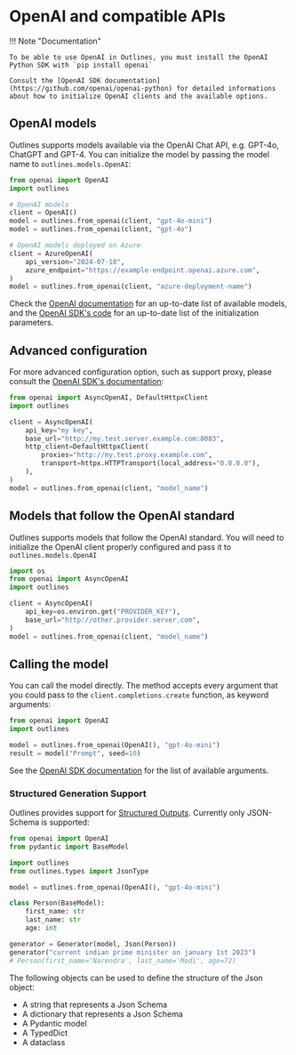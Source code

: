 # OpenAI and compatible APIs

!!! Note "Documentation"

    To be able to use OpenAI in Outlines, you must install the OpenAI Python SDK with `pip install openai`

    Consult the [OpenAI SDK documentation](https://github.com/openai/openai-python) for detailed informations about how to initialize OpenAI clients and the available options.

## OpenAI models

Outlines supports models available via the OpenAI Chat API, e.g. GPT-4o, ChatGPT and GPT-4. You can initialize the model by passing the model name to `outlines.models.OpenAI`:

```python
from openai import OpenAI
import outlines

# OpenAI models
client = OpenAI()
model = outlines.from_openai(client, "gpt-4o-mini")
model = outlines.from_openai(client, "gpt-4o")

# OpenAI models deployed on Azure
client = AzureOpenAI(
    api_version="2024-07-18",
    azure_endpoint="https://example-endpoint.openai.azure.com",
)
model = outlines.from_openai(client, "azure-deployment-name")
```

Check the [OpenAI documentation](https://platform.openai.com/docs/models/gpt-4o) for an up-to-date list of available models, and the [OpenAI SDK's code](https://github.com/openai/openai-python/blob/54a5911f5215148a0bdeb10e2bcfb84f635a75b9/src/openai/_client.py) for an up-to-date list of the initialization parameters.


## Advanced configuration

For more advanced configuration option, such as support proxy, please consult the [OpenAI SDK's documentation](https://github.com/openai/openai-python):


```python
from openai import AsyncOpenAI, DefaultHttpxClient
import outlines

client = AsyncOpenAI(
    api_key="my key",
    base_url="http://my.test.server.example.com:8083",
    http_client=DefaultHttpxClient(
        proxies="http://my.test.proxy.example.com",
        transport=httpx.HTTPTransport(local_address="0.0.0.0"),
    ),
)
model = outlines.from_openai(client, "model_name")
```

## Models that follow the OpenAI standard

Outlines supports models that follow the OpenAI standard. You will need to initialize the OpenAI client properly configured and pass it to `outlines.models.OpenAI`

```python
import os
from openai import AsyncOpenAI
import outlines

client = AsyncOpenAI(
    api_key=os.environ.get("PROVIDER_KEY"),
    base_url="http://other.provider.server.com",
)
model = outlines.from_openai(client, "model_name")
```

## Calling the model

You can call the model directly. The method accepts every argument that you could pass to the `client.completions.create` function, as keyword arguments:

```python
from openai import OpenAI
import outlines

model = outlines.from_openai(OpenAI(), "gpt-4o-mini")
result = model("Prompt", seed=10)
```

See the [OpenAI SDK documentation](https://github.com/openai/openai-python/blob/6974a981aec1814b5abba429a8ea21be9ac58538/src/openai/types/completion_create_params.py#L13) for the list of available arguments.

### Structured Generation Support

Outlines provides support for [Structured Outputs](https://platform.openai.com/docs/guides/structured-outputs/json-mode). Currently only JSON-Schema is supported:

```python
from openai import OpenAI
from pydantic import BaseModel

import outlines
from outlines.types import JsonType

model = outlines.from_openai(OpenAI(), "gpt-4o-mini")

class Person(BaseModel):
    first_name: str
    last_name: str
    age: int

generator = Generator(model, Json(Person))
generator("current indian prime minister on january 1st 2023")
# Person(first_name='Narendra', last_name='Modi', age=72)
```

The following objects can be used to define the structure of the Json object:
- A string that represents a Json Schema
- A dictionary that represents a Json Schema
- A Pydantic model
- A TypedDict
- A dataclass
